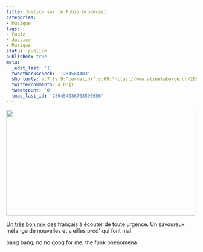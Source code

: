 ```yaml
---
title: Justice sur le Fubiz broadcast
categories:
- Musique
tags:
- Fubiz
- Justice
- Musique
status: publish
published: true
meta:
  _edit_last: '1'
  tweetbackscheck: '1234584403'
  shorturls: a:7:{s:9:"permalink";s:69:"https://www.alienlebarge.ch/2008/11/25/justice-sur-le-fubiz-broadcast/";s:7:"tinyurl";s:25:"https://tinyurl.com/bcyqf3";s:4:"isgd";s:17:"https://is.gd/ip1p";s:5:"bitly";s:18:"https://bit.ly/zYGu";s:5:"snipr";s:22:"https://snipr.com/bb2uk";s:5:"snurl";s:22:"https://snurl.com/bb2uk";s:7:"snipurl";s:24:"https://snipurl.com/bb2uk";}
  twittercomments: a:0:{}
  tweetcount: '0'
  tmac_last_id: '256454036763590656'
---
```

<img class="alignnone size-medium wp-image-800" title="Justice" src="https://dlgjp9x71cipk.cloudfront.net/2008/11/justice.png" alt="" width="500" height="281" />

<a href="https://www.fubiz.net/blog/index.php?2008/11/25/2417-fubiz-broadcast-38-by-justice">Un très bon mix</a> des français à écouter de toute urgence. Un savoureux mélange de nouvelles et vieilles prod' qui font mal.

bang bang, no no goog for me, the funk phenomena
